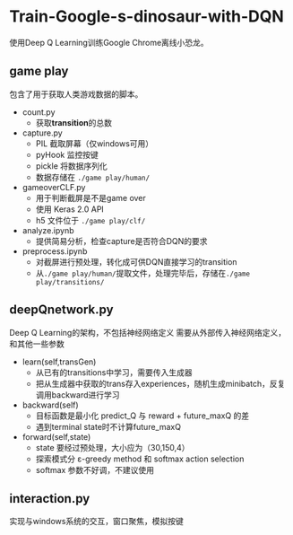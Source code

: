 # Train-Google-s-dinosaur-with-DQN
使用Deep Q Learning训练Google Chrome离线小恐龙。

## game play
包含了用于获取人类游戏数据的脚本。

+ count.py
  - 获取**transition**的总数
+ capture.py
  - PIL 截取屏幕（仅windows可用）
  - pyHook 监控按键
  - pickle 将数据序列化
  - 数据存储在 `./game play/human/`
+ gameoverCLF.py
  - 用于判断截屏是不是game over
  - 使用 Keras 2.0 API 
  - h5 文件位于 `./game play/clf/`
+ analyze.ipynb
  - 提供简易分析，检查capture是否符合DQN的要求
+ preprocess.ipynb
  - 对截屏进行预处理，转化成可供DQN直接学习的transition
  - 从`./game play/human/`提取文件，处理完毕后，存储在`./game play/transitions/`

## deepQnetwork.py
Deep Q Learning的架构，不包括神经网络定义
需要从外部传入神经网络定义，和其他一些参数
+ learn(self,transGen)
  - 从已有的transitions中学习，需要传入生成器
  - 把从生成器中获取的trans存入experiences，随机生成minibatch，反复调用backward进行学习
+ backward(self)
  - 目标函数是最小化 predict_Q 与 reward + future_maxQ 的差
  - 遇到terminal state时不计算future_maxQ
+ forward(self,state)
  - state 要经过预处理，大小应为（30,150,4）
  - 探索模式分 ε-greedy method 和 softmax action selection
  - softmax 参数不好调，不建议使用

## interaction.py
实现与windows系统的交互，窗口聚焦，模拟按键
